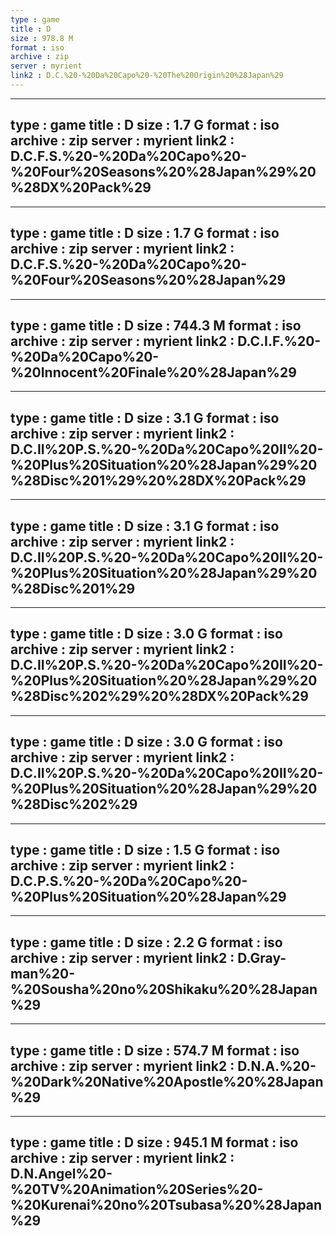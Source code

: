```yaml
---
type : game
title : D
size : 978.8 M
format : iso
archive : zip
server : myrient
link2 : D.C.%20-%20Da%20Capo%20-%20The%20Origin%20%28Japan%29
---
```

---
type : game
title : D
size : 1.7 G
format : iso
archive : zip
server : myrient
link2 : D.C.F.S.%20-%20Da%20Capo%20-%20Four%20Seasons%20%28Japan%29%20%28DX%20Pack%29
---
---
type : game
title : D
size : 1.7 G
format : iso
archive : zip
server : myrient
link2 : D.C.F.S.%20-%20Da%20Capo%20-%20Four%20Seasons%20%28Japan%29
---
---
type : game
title : D
size : 744.3 M
format : iso
archive : zip
server : myrient
link2 : D.C.I.F.%20-%20Da%20Capo%20-%20Innocent%20Finale%20%28Japan%29
---
---
type : game
title : D
size : 3.1 G
format : iso
archive : zip
server : myrient
link2 : D.C.II%20P.S.%20-%20Da%20Capo%20II%20-%20Plus%20Situation%20%28Japan%29%20%28Disc%201%29%20%28DX%20Pack%29
---
---
type : game
title : D
size : 3.1 G
format : iso
archive : zip
server : myrient
link2 : D.C.II%20P.S.%20-%20Da%20Capo%20II%20-%20Plus%20Situation%20%28Japan%29%20%28Disc%201%29
---
---
type : game
title : D
size : 3.0 G
format : iso
archive : zip
server : myrient
link2 : D.C.II%20P.S.%20-%20Da%20Capo%20II%20-%20Plus%20Situation%20%28Japan%29%20%28Disc%202%29%20%28DX%20Pack%29
---
---
type : game
title : D
size : 3.0 G
format : iso
archive : zip
server : myrient
link2 : D.C.II%20P.S.%20-%20Da%20Capo%20II%20-%20Plus%20Situation%20%28Japan%29%20%28Disc%202%29
---
---
type : game
title : D
size : 1.5 G
format : iso
archive : zip
server : myrient
link2 : D.C.P.S.%20-%20Da%20Capo%20-%20Plus%20Situation%20%28Japan%29
---
---
type : game
title : D
size : 2.2 G
format : iso
archive : zip
server : myrient
link2 : D.Gray-man%20-%20Sousha%20no%20Shikaku%20%28Japan%29
---
---
type : game
title : D
size : 574.7 M
format : iso
archive : zip
server : myrient
link2 : D.N.A.%20-%20Dark%20Native%20Apostle%20%28Japan%29
---
---
type : game
title : D
size : 945.1 M
format : iso
archive : zip
server : myrient
link2 : D.N.Angel%20-%20TV%20Animation%20Series%20-%20Kurenai%20no%20Tsubasa%20%28Japan%29
---
